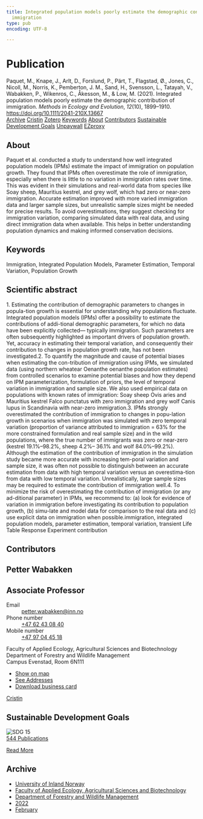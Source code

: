 ```yaml
---
title: Integrated population models poorly estimate the demographic contribution of
  immigration
type: pub
encoding: UTF-8

---
```

<h1>Publication</h1>
<article id="csl-bib-container-TSDQK2G3" class="csl-bib-container">
  <div class="csl-bib-body"> <div class="csl-entry">Paquet, M., Knape, J., Arlt, D., Forslund, P., Pärt, T., Flagstad, Ø., Jones, C., Nicoll, M., Norris, K., Pemberton, J. M., Sand, H., Svensson, L., Tatayah, V., Wabakken, P., Wikenros, C., Åkesson, M., &#38; Low, M. (2021). Integrated population models poorly estimate the demographic contribution of immigration. <i>Methods in Ecology and Evolution</i>, <i>12</i>(10), 1899–1910. <a href="https://doi.org/10.1111/2041-210X.13667">https://doi.org/10.1111/2041-210X.13667</a></div> </div>
  <div class="csl-bib-buttons">
    <a href="#taxonomy-article-TSDQK2G3" alt="archive" class="csl-bib-button">Archive</a>
    <a href="https://app.cristin.no/results/show.jsf?id=1999610" alt="Cristin" class="csl-bib-button">Cristin</a>
    <a href="http://zotero.org/groups/5881554/items/TSDQK2G3" alt="Zotero" class="csl-bib-button">Zotero</a>
    <a href="#keywords-article-TSDQK2G3" alt="keywords" class="csl-bib-button">Keywords</a>
    <a href="#about-article-TSDQK2G3" alt="about_pub" class="csl-bib-button">About</a>
    <a href="#contributors-article-TSDQK2G3" alt="contributors" class="csl-bib-button">Contributors</a>
    <a href="#sdg-article-TSDQK2G3" alt="sdg" class="csl-bib-button">Sustainable Development Goals</a>
    <a href="https://doi.org/10.1111/2041-210x.13667" alt="Unpaywall" class="csl-bib-button">Unpaywall</a>
    <a href="https://doi.org/10.1111/2041-210x.13667" alt="EZproxy" class="csl-bib-button">EZproxy</a>
  </div>
  <div id="csl-bib-meta-container-TSDQK2G3"></div>
</article>
<div id="csl-bib-meta-TSDQK2G3" class="csl-bib-meta">
  <article id="about-article-TSDQK2G3" class="about_pub-article">
    <h1>About</h1>
    Paquet et al. conducted a study to understand how well integrated population models (IPMs) estimate the impact of immigration on population growth. They found that IPMs often overestimate the role of immigration, especially when there is little to no variation in immigration rates over time. This was evident in their simulations and real-world data from species like Soay sheep, Mauritius kestrel, and grey wolf, which had zero or near-zero immigration. Accurate estimation improved with more varied immigration data and larger sample sizes, but unrealistic sample sizes might be needed for precise results. To avoid overestimations, they suggest checking for immigration variation, comparing simulated data with real data, and using direct immigration data when available. This helps in better understanding population dynamics and making informed conservation decisions.
  </article>
  <article id="keywords-article-TSDQK2G3" class="keywords-article">
    <h1>Keywords</h1>
    Immigration, Integrated Population Models, Parameter Estimation, Temporal Variation, Population Growth
  </article>
  <article id="abstract-article-TSDQK2G3" class="abstract-article">
    <h1>Scientific abstract</h1>
    1.  Estimating the contribution of demographic parameters to changes in popula-tion growth is essential for understanding why populations fluctuate. Integrated population models (IPMs) offer a possibility to estimate the contributions of addi-tional demographic parameters, for which no data have been explicitly collected— typically immigration. Such parameters are often subsequently highlighted as important drivers of population growth. Yet, accuracy in estimating their temporal variation, and consequently their contribution to changes in population growth rate, has not been investigated.2.  To quantify the magnitude and cause of potential biases when estimating the con-tribution of immigration using IPMs, we simulated data (using northern wheatear Oenanthe  oenanthe population estimates) from controlled scenarios to examine potential biases and how they depend on IPM parameterization, formulation of priors, the level of temporal variation in immigration and sample size. We also used empirical data on populations with known rates of immigration: Soay sheep Ovis aries and Mauritius kestrel Falco  punctatus with zero immigration and grey wolf Canis lupus in Scandinavia with near-zero immigration.3.  IPMs strongly overestimated the contribution of immigration to changes in popu-lation growth in scenarios when immigration was simulated with zero temporal variation (proportion of variance attributed to immigration =  63% for the more constrained formulation and real sample size) and in the wild populations, where the true number of immigrants was zero or near-zero (kestrel 19.1%–98.2%, sheep  
4.2%–    36.1% and wolf 84.0%–99.2%). Although the estimation of the contribution of immigration in the simulation study became more accurate with increasing tem-poral variation and sample size, it was often not possible to distinguish between an accurate estimation from data with high temporal variation versus an overestima-tion from data with low temporal variation. Unrealistically, large sample sizes may be required to estimate the contribution of immigration well.4.  To minimize the risk of overestimating the contribution of immigration (or any ad-ditional parameter) in IPMs, we recommend to: (a) look for evidence of variation in immigration before investigating its contribution to population growth, (b) simu-late and model data for comparison to the real data and (c) use explicit data on immigration when possible.immigration, integrated population models, parameter estimation, temporal variation, transient Life Table Response Experiment contribution
  </article>
  <article id="contributors-article-TSDQK2G3" class="contributors-article">
    <h1>Contributors</h1>
    <div class="personas"> <div class="vrtx-hinn-person-card"> <div class="photo"> <i class="lar la-user-circle missing-person"></i> </div> <div class="info"> <hgroup><h1>Petter Wabakken</h1> <h2>Associate Professor</h2> </hgroup><dl> <dt>Email</dt> <dd> <a href="mailto:petter.wabakken@inn.no">petter.wabakken@inn.no</a> </dd> <dt>Phone number</dt> <dd><a href="tel:+4762430840"> +47 62 43 08 40 </a></dd> <dt>Mobile number</dt> <dd><a href="tel:+4797044518"> +47 97 04 45 18 </a></dd> </dl> <p> Faculty of Applied Ecology, Agricultural Sciences and Biotechnology<br> Department of Forestry and Wildlife Management<br> Campus Evenstad, Room 6N111 </p> <ul class="vrtx-hinn-links"> <li><a href="https://www.google.com/maps?q=61.42516,11.07813">Show on map</a></li> <li><a href="https://www.inn.no/english/find-an-employee/petter-wabakken.html#vrtx-hinn-addresses">See Addresses</a></li> <li><a href="https://www.inn.no/english/find-an-employee/petter-wabakken.html?vrtx=vcf">Download business card</a></li> </ul> </div> </div> <a href="https://app.cristin.no/persons/show.jsf?id=328337" alt="Cristin URL" class="personas-cristin">Cristin</a> </div>
  </article>
  <article id="sdg-article-TSDQK2G3" class="sdg-article">
    <h1>Sustainable Development Goals</h1>
    <div class="sdg-container"><div id="sdg15" class="sdg">
        <img src="{{< params subfolder >}}images/sdg/sdg15_en.png" class="image" alt="SDG 15">
        <div class="sdg-overlay">
          <a href="{{< params subfolder >}}en/archive/?sdg=15#archive" class="sdg-publication-count"><span>544</span> Publications</a>
          <p><a href="https://sdgs.un.org/goals/goal15" class="sdg-read-more">Read More</a></p>
        </div>
      </div></div>
  </article>
  <article id="taxonomy-article-TSDQK2G3" class="taxonomy-article">
    <h1>Archive</h1>
    <ul>
      <li><a href="{{< params subfolder >}}en/archive/?key=3DCRN523">University of Inland Norway</a></li>
      <li><a href="{{< params subfolder >}}en/archive/?key=T77LXH6D">Faculty of Applied Ecology, Agricultural Sciences and Biotechnology</a></li>
      <li><a href="{{< params subfolder >}}en/archive/?key=7TRARPE3">Department of Forestry and Wildlife Management</a></li>
      <li><a href="{{< params subfolder >}}en/archive/?key=H9K9UC39">2022</a></li>
      <li><a href="{{< params subfolder >}}en/archive/?key=TSZ2BSDY">February</a></li>
    </ul>
  </article>
</div>
